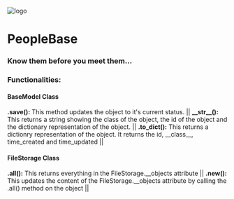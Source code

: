 ![logo](https://i.imgur.com/KwGEymn.png)

<h1>PeopleBase</h1>
<h3>Know them before you meet them...</h3>

<h3>Functionalities:</h3>
<h4>BaseModel Class</h4>
<b>.save():</b> This method updates the object to it's current status. || 
<b>__str__():</b> This returns a string showing the class of the object, the id of the object and the dictionary representation of the object. || 
<b>.to_dict():</b> This returns a dictionry representation of the object. It returns the id, __class__, time_created and time_updated ||

<h4>FileStorage Class</h4>
<b>.all():</b> This returns everything in the FileStorage.__objects attribute ||
<b>.new():</b> This updates the content of the FileStorage.__objects attribute by calling the .all() method on the object ||